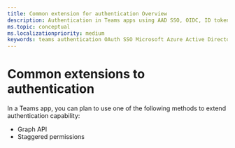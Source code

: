 ```yaml
---
title: Common extension for authentication Overview
description: Authentication in Teams apps using AAD SSO, OIDC, ID tokens
ms.topic: conceptual
ms.localizationpriority: medium
keywords: teams authentication OAuth SSO Microsoft Azure Active Directory (Azure AD)
---
```

# Common extensions to authentication

In a Teams app, you can plan to use one of the following methods to extend authentication capability:

- Graph API
- Staggered permissions

